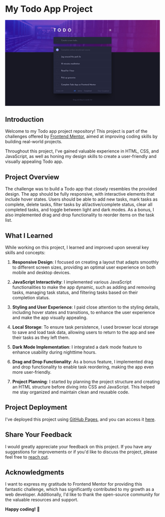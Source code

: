 # My Todo App Project

![Design preview for the Todo app coding challenge](https://github.com/nuelladev/Todo-list-app/blob/master/Assets/design/desktop-design-dark.jpg)

## Introduction

Welcome to my Todo app project repository! This project is part of the challenges offered by [Frontend Mentor](https://www.frontendmentor.io), aimed at improving coding skills by building real-world projects.

Throughout this project, I've gained valuable experience in HTML, CSS, and JavaScript, as well as honing my design skills to create a user-friendly and visually appealing Todo app.

## Project Overview

The challenge was to build a Todo app that closely resembles the provided design. The app should be fully responsive, with interactive elements that include hover states. Users should be able to add new tasks, mark tasks as complete, delete tasks, filter tasks by all/active/complete status, clear all completed tasks, and toggle between light and dark modes. As a bonus, I also implemented drag and drop functionality to reorder items on the task list.

## What I Learned

While working on this project, I learned and improved upon several key skills and concepts:

1. **Responsive Design**: I focused on creating a layout that adapts smoothly to different screen sizes, providing an optimal user experience on both mobile and desktop devices.

2. **JavaScript Interactivity**: I implemented various JavaScript functionalities to make the app dynamic, such as adding and removing tasks, managing task status, and filtering tasks based on their completion status.

3. **Styling and User Experience**: I paid close attention to the styling details, including hover states and transitions, to enhance the user experience and make the app visually appealing.

4. **Local Storage**: To ensure task persistence, I used browser local storage to save and load task data, allowing users to return to the app and see their tasks as they left them.

5. **Dark Mode Implementation**: I integrated a dark mode feature to enhance usability during nighttime hours.

6. **Drag and Drop Functionality**: As a bonus feature, I implemented drag and drop functionality to enable task reordering, making the app even more user-friendly.

7. **Project Planning**: I started by planning the project structure and creating an HTML structure before diving into CSS and JavaScript. This helped me stay organized and maintain clean and reusable code.

## Project Deployment

I've deployed this project using [GitHub Pages](https://pages.github.com/), and you can access it [here](#insert-your-project-url).

## Share Your Feedback

I would greatly appreciate your feedback on this project. If you have any suggestions for improvements or if you'd like to discuss the project, please feel free to [reach out](#insert-your-contact-info).

## Acknowledgments

I want to express my gratitude to Frontend Mentor for providing this fantastic challenge, which has significantly contributed to my growth as a web developer. Additionally, I'd like to thank the open-source community for the valuable resources and support.

**Happy coding!** 🚀
